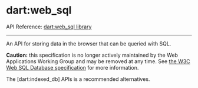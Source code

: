 # dart:web_sql

API Reference: [dart:web_sql library](https://api.dartlang.org/apidocs/channels/stable/dartdoc-viewer/dart-dom-web_sql) 

---

An API for storing data in the browser that can be queried with SQL.

**Caution:** this specification is no longer actively maintained by the Web
Applications Working Group and may be removed at any time.
See [the W3C Web SQL Database specification](http://www.w3.org/TR/webdatabase/)
for more information.

The [dart:indexed_db] APIs is a recommended alternatives.
